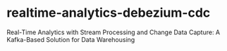 # realtime-analytics-debezium-cdc
Real-Time Analytics with Stream Processing and Change Data Capture: A Kafka-Based Solution for Data Warehousing

